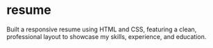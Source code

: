 # resume
 Built a responsive resume using HTML and CSS, featuring a clean, professional layout to showcase my skills, experience, and education.
